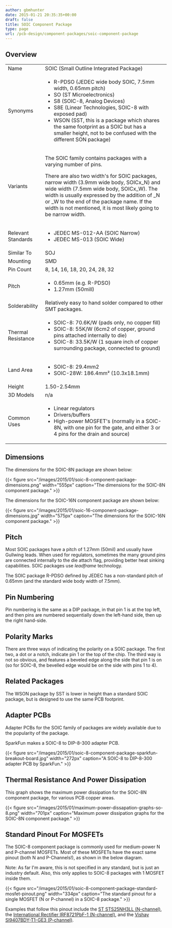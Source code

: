 ```yaml
---
author: gbmhunter
date: 2015-01-21 20:35:35+00:00
draft: false
title: SOIC Component Package
type: page
url: /pcb-design/component-packages/soic-component-package
---
```


## Overview

<table ><tbody ><tr >
<td style="width: 100px;" >Name
</td>
<td >SOIC (Small Outline Integrated Package)
</td></tr><tr >
<td >Synonyms
</td>
<td >
<ul>
<li>R-PDSO (JEDEC wide body SOIC, 7.5mm width, 0.65mm pitch)</li>
<li>SO (ST Microelectronics)</li>
<li>S8 (SOIC-8, Analog Devices)</li>
<li>S8E (Linear Technologies, SOIC-8 with exposed pad)</li>
<li>WSON (SST, this is a package which shares the same footprint as a SOIC but has a smaller height, not to be confused with the different SON package)</li>
</ul>
</td></tr><tr >
<td >Variants
</td>
<td >

The SOIC family contains packages with a varying number of pins.

There are also two width's for SOIC packages, narrow width (3.9mm wide body, SOICx_N) and wide width (7.5mm wide body, SOICx_W). The width is usually expressed by the addition of _N or _W to the end of the package name. If the width is not mentioned, it is most likely going to be narrow width.

</td></tr><tr >
<td >Relevant Standards
</td>
<td >
<ul>
<li>JEDEC MS-012-AA (SOIC Narrow)</li>
<li>JEDEC MS-013 (SOIC Wide)</li>
</ul>
</td></tr><tr >
<td >Similar To
</td>
<td>SOJ</td></tr><tr >
<td >Mounting
</td>
<td >SMD
</td></tr><tr >
<td >Pin Count
</td>
<td >8, 14, 16, 18, 20, 24, 28, 32
</td></tr><tr >
<td >Pitch
</td>
<td >
<ul>
<li>0.65mm (e.g. R-PDSO)</li>
<li>1.27mm (50mill)</li>
</ul>
</td></tr><tr >
<td >Solderability
</td>
<td >Relatively easy to hand solder compared to other SMT packages.
</td></tr><tr >
<td >Thermal Resistance
</td>
<td >
<ul>
<li>SOIC-8: 70.6K/W (pads only, no copper fill)</li>
<li>SOIC-8: 55K/W (6cm2 of copper, ground pins attached internally to die)</li>
<li>SOIC-8: 33.5K/W (1 square inch of copper surrounding package, connected to ground)</li>
</ul>
</td></tr><tr >
<td >Land Area
</td>
<td >
<ul>
<li>SOIC-8: 29.4mm2</li>
<li>SOIC-28W: 186.4mm² (10.3x18.1mm)</li>
</ul>
</td></tr><tr >
<td >Height
</td>
<td >1.50-2.54mm
</td></tr><tr >
<td >3D Models
</td>
<td >n/a
</td></tr><tr >
<td >Common Uses
</td>
<td >
<ul>
<li>Linear regulators</li>
<li>Drivers/buffers</li>
<li>High-power MOSFET's (normally in a SOIC-8N, with one pin for the gate, and either 3 or 4 pins for the drain and source)</li>
</ul>
</td></tr></tbody></table>

## Dimensions

The dimensions for the SOIC-8N package are shown below:

{{< figure src="/images/2015/01/soic-8-component-package-dimensions.png" width="555px" caption="The dimensions for the SOIC-8N component package."  >}}

The dimensions for the SOIC-16N component package are shown below:

{{< figure src="/images/2015/01/soic-16-component-package-dimensions.jpg" width="575px" caption="The dimensions for the SOIC-16N component package."  >}}

## Pitch

Most SOIC packages have a pitch of 1.27mm (50mil) and usually have Gullwing leads. When used for regulators, sometimes the many ground pins are connected internally to the die attach flag, providing better heat sinking capabilities. SOIC packages use _leadframe_ technology.

The SOIC package R-PDSO defined by JEDEC has a non-standard pitch of 0.65mm (and the standard wide body width of 7.5mm).

## Pin Numbering

Pin numbering is the same as a DIP package, in that pin 1 is at the top left, and then pins are numbered sequentially down the left-hand side, then up the right hand-side.

## Polarity Marks

There are three ways of indicating the polarity on a SOIC package. The first two, a dot or a notch, indicate pin 1 or the top of the chip. The third way is not so obvious, and features a beveled edge along the side that pin 1 is on (so for SOIC-8, the bevelled edge would be on the side with pins 1 to 4).

## Related Packages

The WSON package by SST is lower in height than a standard SOIC package, but is designed to use the same PCB footprint.

## Adapter PCBs

Adapter PCBs for the SOIC family of packages are widely available due to the popularity of the package.

SparkFun makes a SOIC-8 to DIP-8-300 adapter PCB.

{{< figure src="/images/2015/01/soic-8-component-package-sparkfun-breakout-board.jpg" width="272px" caption="A SOIC-8 to DIP-8-300 adapter PCB by SparkFun."  >}}

## Thermal Resistance And Power Dissipation

This graph shows the maximum power dissipation for the SOIC-8N component package, for various PCB copper areas.

{{< figure src="/images/2015/01/maximum-power-dissapation-graphs-so-8.png" width="701px" caption="Maximum power dissipation graphs for the SOIC-8N component package."  >}}

## Standard Pinout For MOSFETs

The SOIC-8 component package is commonly used for medium-power N and P-channel MOSFETs. Most of these MOSFETs have the exact same pinout (both N and P-Channels!), as shown in the below diagram.

Note: As far I'm aware, this is not specified in any standard, but is just an industry default. Also, this only applies to SOIC-8 packages with 1 MOSFET inside them.

{{< figure src="/images/2015/01/soic-8-component-package-standard-mosfet-pinout.png" width="334px" caption="The standard pinout for a single MOSFET (N or P-channel) in a SOIC-8 package."  >}}

Examples that follow this pinout include the [ST STS25NH3LL (N-channel)](https://www.sparkfun.com/datasheets/Robotics/sts25nh3ll.pdf), the [International Rectifier IRF8721PbF-1 (N-channel)](http://www.irf.com/product-info/datasheets/data/irf8721pbf-1.pdf), and the [Vishay SI9407BDY-T1-GE3 (P-channel)](http://www.vishay.com/docs/69902/si9407bd.pdf).
